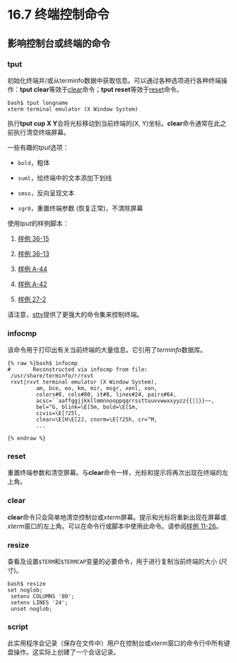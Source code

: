 # 16.7 终端控制命令

## 影响控制台或终端的命令

### tput

初始化终端并/或从terminfo数据中获取信息。可以通过各种选项进行各种终端操作：**tput clear**等效于[clear](https://tldp.org/LDP/abs/html/terminalccmds.html#CLEARREF)命令；**tput reset**等效于[reset](https://tldp.org/LDP/abs/html/terminalccmds.html#RESETREF)命令。

```shell
bash$ tput longname
xterm terminal emulator (X Window System)
```

执行**tput cup X Y**会将光标移动到当前终端的(X, Y)坐标。**clear**命令通常在此之前执行清空终端屏幕。

一些有趣的*tput*选项：

- `bold`，粗体

- `suml`，给终端中的文本添加下划线

- `smso`，反向呈现文本

- `sgr0`，重置终端参数 (恢复正常)，不清除屏幕

使用*tput*的样例脚本：

1. [样例 36-15](https://tldp.org/LDP/abs/html/colorizing.html#COLORECHO)

2. [样例 36-13](https://tldp.org/LDP/abs/html/colorizing.html#EX30A)

3. [样例 A-44](https://tldp.org/LDP/abs/html/contributed-scripts.html#HOMEWORK)

4. [样例 A-42](https://tldp.org/LDP/abs/html/contributed-scripts.html#NIM)

5. [样例 27-2](https://tldp.org/LDP/abs/html/arrays.html#POEM)

请注意，[stty](https://tldp.org/LDP/abs/html/system.html#STTYREF)提供了更强大的命令集来控制终端。

### infocmp

该命令用于打印出有关当前终端的大量信息。它引用了*terminfo*数据库。

```shell
{% raw %}bash$ infocmp
#       Reconstructed via infocmp from file:
 /usr/share/terminfo/r/rxvt
 rxvt|rxvt terminal emulator (X Window System), 
         am, bce, eo, km, mir, msgr, xenl, xon, 
         colors#8, cols#80, it#8, lines#24, pairs#64, 
         acsc=``aaffggjjkkllmmnnooppqqrrssttuuvvwwxxyyzz{{||}}~~, 
         bel=^G, blink=\E[5m, bold=\E[1m,
         civis=\E[?25l, 
         clear=\E[H\E[2J, cnorm=\E[?25h, cr=^M, 
         ...

{% endraw %}
```

### reset

重置终端参数和清空屏幕。与**clear**命令一样，光标和提示将再次出现在终端的左上角。

### clear

**clear**命令只会简单地清空控制台或*xterm*屏幕。提示和光标将重新出现在屏幕或*xterm*窗口的左上角。可以在命令行或脚本中使用此命令。请参阅[样例 11-26](https://tldp.org/LDP/abs/html/testbranch.html#EX30)。

### resize

查看及设置`$TERM`和`$TERMCAP`变量的必要命令，用于进行复制当前终端的大小 (尺寸)。

```shell
bash$ resize
set noglob;
 setenv COLUMNS '80';
 setenv LINES '24';
 unset noglob;
```

### script

此实用程序会记录（保存在文件中）用户在控制台或xterm窗口的命令行中所有键盘操作。这实际上创建了一个会话记录。
